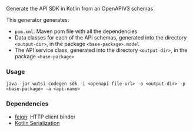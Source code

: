 Generate the API SDK in Kotlin from an OpenAPIV3 schemas

This generator generates:
- ``pom.xml``: Maven pom file with all the dependencies
- Data classes for each of the API schemas, generated into the directory `<output-dir>`, in the package `<base-package>.model`
- The API service class, generated into the directory `<output-dir>`, in the package `<base-package>`

### Usage
```
java -jar wutsi-codegen sdk -i <openapi-file-url> -o <output-dir> -p <base-package> -a <api-name>
```

### Dependencies
- [feign](https://github.com/OpenFeign/feign): HTTP client binder
- [Kotlin Serialization](https://github.com/Kotlin/kotlinx.serialization)
